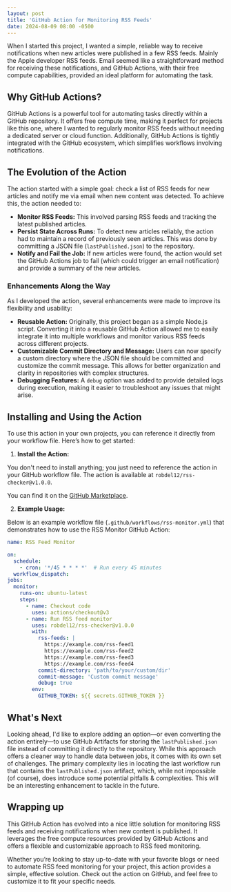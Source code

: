 ```yaml
---
layout: post
title: 'GitHub Action for Monitoring RSS Feeds'
date: 2024-08-09 08:00 -0500
---
```


When I started this project, I wanted a simple, reliable way to receive notifications when new
articles were published in a few RSS feeds. Mainly the Apple developer RSS feeds. Email seemed like
a straightforward method for receiving these notifications, and GitHub Actions, with their free
compute capabilities, provided an ideal platform for automating the task.

## Why GitHub Actions?

GitHub Actions is a powerful tool for automating tasks directly within a GitHub repository. It
offers free compute time, making it perfect for projects like this one, where I wanted to regularly
monitor RSS feeds without needing a dedicated server or cloud function. Additionally, GitHub Actions
is tightly integrated with the GitHub ecosystem, which simplifies workflows involving notifications.

## The Evolution of the Action

The action started with a simple goal: check a list of RSS feeds for new articles and notify me via
email when new content was detected. To achieve this, the action needed to:

- **Monitor RSS Feeds:** This involved parsing RSS feeds and tracking the latest published
articles.
- **Persist State Across Runs:** To detect new articles reliably, the action had to maintain a
record of previously seen articles. This was done by committing a JSON file
(`lastPublished.json`) to the repository.
- **Notify and Fail the Job:** If new articles were found, the action would set the GitHub Actions
job to fail (which could trigger an email notification) and provide a summary of the new
articles.

### Enhancements Along the Way

As I developed the action, several enhancements were made to improve its flexibility and usability:

- **Reusable Action:** Originally, this project began as a simple Node.js script. Converting it into
a reusable GitHub Action allowed me to easily integrate it into multiple workflows and monitor
various RSS feeds across different projects.
- **Customizable Commit Directory and Message:** Users can now specify a custom directory where the
JSON file should be committed and customize the commit message. This allows for better
organization and clarity in repositories with complex structures.
- **Debugging Features:** A `debug` option was added to provide detailed logs during execution,
making it easier to troubleshoot any issues that might arise.

## Installing and Using the Action

To use this action in your own projects, you can reference it directly from your workflow
file. Here’s how to get started:

1. **Install the Action:**

You don't need to install anything; you just need to reference the action in your GitHub workflow
file. The action is available at `robdel12/rss-checker@v1.0.0`.

You can find it on the [GitHub
Marketplace](https://github.com/marketplace/actions/rss-monitor-action).

2. **Example Usage:**

Below is an example workflow file (`.github/workflows/rss-monitor.yml`) that demonstrates how to use
the RSS Monitor GitHub Action:

   ```yaml
   name: RSS Feed Monitor

   on:
     schedule:
       - cron: '*/45 * * * *'  # Run every 45 minutes
     workflow_dispatch:
   jobs:
     monitor:
       runs-on: ubuntu-latest
       steps:
         - name: Checkout code
           uses: actions/checkout@v3
         - name: Run RSS feed monitor
           uses: robdel12/rss-checker@v1.0.0
           with:
             rss-feeds: |
               https://example.com/rss-feed1
               https://example.com/rss-feed2
               https://example.com/rss-feed3
               https://example.com/rss-feed4
             commit-directory: 'path/to/your/custom/dir'
             commit-message: 'Custom commit message'
             debug: true
           env:
             GITHUB_TOKEN: ${{ secrets.GITHUB_TOKEN }}
   ```

## What's Next

Looking ahead, I'd like to explore adding an option—or even converting the action entirely—to use
GitHub Artifacts for storing the `lastPublished.json` file instead of committing it directly to the
repository. While this approach offers a cleaner way to handle data between jobs, it comes with its
own set of challenges. The primary complexity lies in locating the last workflow run that contains
the `lastPublished.json` artifact, which, while not impossible (of course), does introduce some
potential pitfalls & complexities. This will be an interesting enhancement to tackle in the future.

## Wrapping up

This GitHub Action has evolved into a nice little solution for monitoring RSS feeds and receiving
notifications when new content is published. It leverages the free compute resources provided by
GitHub Actions and offers a flexible and customizable approach to RSS feed monitoring.

Whether you’re looking to stay up-to-date with your favorite blogs or need to automate RSS feed
monitoring for your project, this action provides a simple, effective solution. Check out the action
on GitHub, and feel free to customize it to fit your specific needs.
